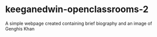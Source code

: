 # keeganedwin-openclassrooms-2
A simple webpage created containing brief biography and an image of Genghis Khan
